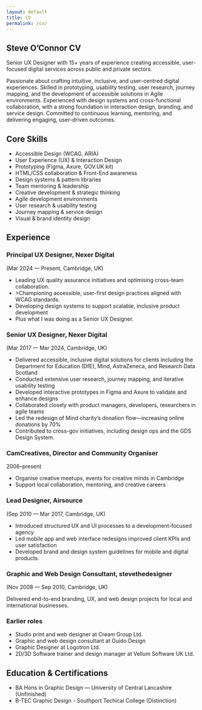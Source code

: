 ```yaml
---
layout: default
title: CV
permalink: /cv/
---
```


<section>
  <h1>Steve O’Connor CV</h1>
  <p class="intro">Senior UX Designer with 15+ years of experience creating accessible, user-focused digital services across public and private sectors.</p>
  <p>Passionate about crafting intuitive, inclusive, and user-centred digital experiences. Skilled in prototyping, usability testing, user research, journey mapping, and the development of accessible solutions in Agile environments. Experienced with design systems and cross-functional collaboration, with a strong foundation in interaction design, branding, and service design. Committed to continuous learning, mentoring, and delivering engaging, user-driven outcomes.</p>
</section>

<section>
  <h2><span class="highlight">Core Skills</span></h2>
  <ul class="content-list">
    <li>Accessible Design (WCAG, ARIA)</li>
    <li>User Experience (UX) & Interaction Design</li>
    <li>Prototyping (Figma, Axure, GOV.UK kit)</li>
    <li>HTML/CSS collaboration & Front-End awareness</li>
    <li>Design systems & pattern libraries</li>
    <li>Team mentoring & leadership</li>
    <li>Creative development & strategic thinking</li>
    <li>Agile development environments</li>
    <li>User research & usability testing</li>
    <li>Journey mapping & service design</li>
    <li>Visual & brand identity design</li>
  </ul>
</section>

<section>
  <h2><span class="highlight">Experience</span></h2>

  <h3>Principal UX Designer, Nexer Digital</h3>
  <p class="dates">(Mar 2024 — Present, Cambridge, UK)</p>
  <ul class="content-list">
    <li>Leading UX quality assurance initiatives and optimising cross-team collaboration.</li>
    <li>>Championing accessible, user-first design practices aligned with WCAG standards.</li>
    <li>Developing design systems to support scalable, inclusive product development</li>
    <li>Plus what I was doing as a Senior UX Designer.</li>
  </ul>

  <h3>Senior UX Designer, Nexer Digital</h3>
  <p class="dates">(Mar 2017 — Mar 2024, Cambridge, UK)</p>
  <ul class="content-list">
    <li>Delivered accessible, inclusive digital solutions for clients including the Department for Education (DfE), Mind, AstraZeneca, and Research Data Scotland</li>
    <li>Conducted extensive user research, journey mapping, and iterative usability testing</li>
    <li>Developed interactive prototypes in Figma and Axure to validate and enhance designs</li>
    <li>Collaborated closely with product managers, developers, researchers in agile teams</li>
    <li>Led the redesign of Mind charity’s donation flow—increasing online donations by 70%</li>
    <li>Contributed to cross-gov initiatives, including design ops and the GDS Design System.</li>
  </ul>

  <h3>CamCreatives, Director and Community Organiser</h3>
  <p class="dates">2006–present</p>
  <ul class="content-list">
    <li>Organise creative meetups, events for creative minds in Cambridge</li>
    <li>Support local collaboration, mentoring, and creative careers</li>
  </ul>

  <h3>Lead Designer, Airsource</h3>
  <p class="dates">(Sep 2010 — Mar 2017, Cambridge, UK)</p>
  <ul class="content-list">
    <li>Introduced structured UX and UI processes to a development-focused agency</li>
    <li>Led mobile app and web interface redesigns improved client KPIs and user satisfaction</li>
    <li>Developed brand and design system guidelines for mobile and digital products.</li>
  </ul>

  <h3>Graphic and Web Design Consultant, stevethedesigner</h3>
  <p class="dates">(Nov 2008 — Sep 2010, Cambridge, UK)</p>
  <p>Delivered end-to-end branding, UX, and web design projects for local and international businesses.</p>

  <h3>Earlier roles</h3>
  <ul class="content-list">
    <li>Studio print and web designer at Cream Group Ltd.</li>
    <li>Graphic and web design consultant at Guido Design</li>
    <li>Graphic Designer at Logotron Ltd.</li>
    <li>2D/3D Software trainer and design manager at Vellum Software UK Ltd.</li>
  </ul>
</section>

<section>
  <h2><span class="highlight">Education & Certifications</span></h2>
  <ul class="content-list">
    <li>BA Hons in Graphic Design — University of Central Lancashire (Unfinished)</li>
    <li>B-TEC Graphic Design - Southport Techical College (Distinction)</li>
  </ul>
</section>

